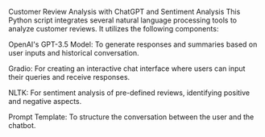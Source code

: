 Customer Review Analysis with ChatGPT and Sentiment Analysis
This Python script integrates several natural language processing tools to analyze customer reviews. It utilizes the following components:

OpenAI's GPT-3.5 Model: To generate responses and summaries based on user inputs and historical conversation.

Gradio: For creating an interactive chat interface where users can input their queries and receive responses.

NLTK: For sentiment analysis of pre-defined reviews, identifying positive and negative aspects.

Prompt Template: To structure the conversation between the user and the chatbot.
